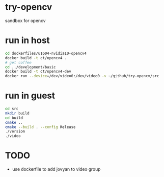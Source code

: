 # try-opencv
sandbox for opencv

# run in host 
```bash
cd dockerfiles/u1604-nvidia10-opencv4
docker build -t ct/opencv4 .
# get coffee
cd ../development/basic
docker build -t ct/opencv4-dev
docker run --device=/dev/video0:/dev/video0 -v ~/github/try-opencv/src:/home/developer/src -v /tmp/.X11-unix:/tmp/.X11-unix -e DISPLAY=$DISPLAY -p 5000:5000 -p 8888:8888 -it ct/opencv4-dev /bin/bash
```

# run in guest
```bash
cd src
mkdir build
cd build
cmake ..
cmake --build . --config Release
./version 
./video
```


# TODO
* use dockerfile to add jovyan to video group
